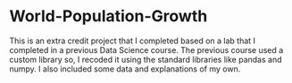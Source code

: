 # World-Population-Growth
This is an extra credit project that I completed based on a lab that I completed in a previous Data Science course. The previous course used a custom library so, I recoded it using the standard libraries like pandas and numpy. I also included some data and explanations of my own.
